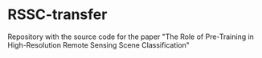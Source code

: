 # RSSC-transfer
Repository with the source code for the paper "The Role of Pre-Training in High-Resolution Remote Sensing Scene Classification"
